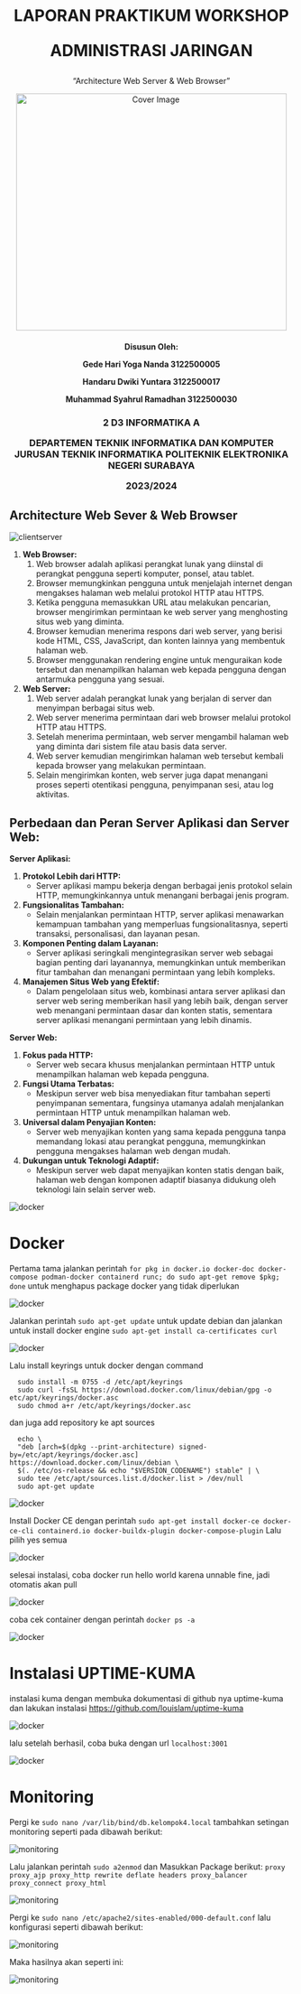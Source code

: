 ﻿<h1 align="center">
LAPORAN PRAKTIKUM WORKSHOP

**ADMINISTRASI JARINGAN**

</h1>
<p align="center">
“Architecture Web Server & Web Browser”
</p>

<p align="center">
    <img src="img/covernobg.png" alt="Cover Image" width="480" height="420">
</p>

<h4 align="center">

Disusun Oleh:

**Gede Hari Yoga Nanda  					3122500005**

**Handaru Dwiki Yuntara     				3122500017**

**Muhammad Syahrul Ramadhan				3122500030**

</h4>

<h3 align="center">

2 D3 INFORMATIKA A

DEPARTEMEN TEKNIK INFORMATIKA DAN KOMPUTER JURUSAN TEKNIK INFORMATIKA
POLITEKNIK ELEKTRONIKA NEGERI SURABAYA

2023/2024

</h3>


<h2>Architecture Web Sever & Web Browser</h2>

![clientserver](/img/Tugas6/client_server.png)

1. **Web Browser:**
   1. Web browser adalah aplikasi perangkat lunak yang diinstal di perangkat pengguna seperti komputer, ponsel, atau tablet.
   2. Browser memungkinkan pengguna untuk menjelajah internet dengan mengakses halaman web melalui protokol HTTP atau HTTPS.
   3. Ketika pengguna memasukkan URL atau melakukan pencarian, browser mengirimkan permintaan ke web server yang menghosting situs web yang diminta.
   4. Browser kemudian menerima respons dari web server, yang berisi kode HTML, CSS, JavaScript, dan konten lainnya yang membentuk halaman web.
   5. Browser menggunakan rendering engine untuk menguraikan kode tersebut dan menampilkan halaman web kepada pengguna dengan antarmuka pengguna yang sesuai.
2. **Web Server:**
   1. Web server adalah perangkat lunak yang berjalan di server dan menyimpan berbagai situs web.
   2. Web server menerima permintaan dari web browser melalui protokol HTTP atau HTTPS.
   3. Setelah menerima permintaan, web server mengambil halaman web yang diminta dari sistem file atau basis data server.
   4. Web server kemudian mengirimkan halaman web tersebut kembali kepada browser yang melakukan permintaan.
   5. Selain mengirimkan konten, web server juga dapat menangani proses seperti otentikasi pengguna, penyimpanan sesi, atau log aktivitas.

<h2>Perbedaan dan Peran Server Aplikasi dan Server Web:</h2>

**Server Aplikasi:**
1. **Protokol Lebih dari HTTP:** 
   - Server aplikasi mampu bekerja dengan berbagai jenis protokol selain HTTP, memungkinkannya untuk menangani berbagai jenis program.
2. **Fungsionalitas Tambahan:** 
   - Selain menjalankan permintaan HTTP, server aplikasi menawarkan kemampuan tambahan yang memperluas fungsionalitasnya, seperti transaksi, personalisasi, dan layanan pesan.
3. **Komponen Penting dalam Layanan:** 
   - Server aplikasi seringkali mengintegrasikan server web sebagai bagian penting dari layanannya, memungkinkan untuk memberikan fitur tambahan dan menangani permintaan yang lebih kompleks.
4. **Manajemen Situs Web yang Efektif:** 
   - Dalam pengelolaan situs web, kombinasi antara server aplikasi dan server web sering memberikan hasil yang lebih baik, dengan server web menangani permintaan dasar dan konten statis, sementara server aplikasi menangani permintaan yang lebih dinamis.

**Server Web:**
1. **Fokus pada HTTP:** 
   - Server web secara khusus menjalankan permintaan HTTP untuk menampilkan halaman web kepada pengguna.
2. **Fungsi Utama Terbatas:** 
   - Meskipun server web bisa menyediakan fitur tambahan seperti penyimpanan sementara, fungsinya utamanya adalah menjalankan permintaan HTTP untuk menampilkan halaman web.
3. **Universal dalam Penyajian Konten:** 
   - Server web menyajikan konten yang sama kepada pengguna tanpa memandang lokasi atau perangkat pengguna, memungkinkan pengguna mengakses halaman web dengan mudah.
4. **Dukungan untuk Teknologi Adaptif:** 
   - Meskipun server web dapat menyajikan konten statis dengan baik, halaman web dengan komponen adaptif biasanya didukung oleh teknologi lain selain server web.
  
![docker](/img/Tugas6/docker.jpg)

# Docker

Pertama tama jalankan perintah `for pkg in docker.io docker-doc docker-compose podman-docker containerd runc; do sudo apt-get remove $pkg; done` untuk menghapus package docker yang tidak diperlukan

![docker](/img/Tugas6/docker1.png)

Jalankan perintah `sudo apt-get update` untuk update debian dan jalankan untuk install docker engine `sudo apt-get install ca-certificates curl`

![docker](/img/Tugas6/docker2.png)

Lalu install keyrings untuk docker dengan command

      sudo install -m 0755 -d /etc/apt/keyrings
      sudo curl -fsSL https://download.docker.com/linux/debian/gpg -o etc/apt/keyrings/docker.asc
      sudo chmod a+r /etc/apt/keyrings/docker.asc

dan juga add repository ke apt sources 

      echo \
      "deb [arch=$(dpkg --print-architecture) signed-by=/etc/apt/keyrings/docker.asc] https://download.docker.com/linux/debian \
      $(. /etc/os-release && echo "$VERSION_CODENAME") stable" | \
      sudo tee /etc/apt/sources.list.d/docker.list > /dev/null
      sudo apt-get update

![docker](/img/Tugas6/docker3.png)

Install Docker CE dengan perintah `sudo apt-get install docker-ce docker-ce-cli containerd.io docker-buildx-plugin docker-compose-plugin` Lalu pilih yes semua

![docker](/img/Tugas6/docker4.png)

selesai instalasi, coba docker run hello world karena unnable fine, jadi otomatis akan pull

![docker](/img/Tugas6/docker5.png)

coba cek container dengan perintah `docker ps -a`

![docker](/img/Tugas6/docker6.png)

# Instalasi UPTIME-KUMA

instalasi kuma dengan membuka dokumentasi di github nya uptime-kuma dan lakukan instalasi https://github.com/louislam/uptime-kuma

![docker](/img/Tugas6/docker7.png)

lalu setelah berhasil, coba buka dengan url `localhost:3001 `

![docker](/img/Tugas6/docker8.png)

# Monitoring 

Pergi ke `sudo nano /var/lib/bind/db.kelompok4.local` tambahkan setingan monitoring seperti pada dibawah berikut:

![monitoring](/img/Tugas6/monitoring1.png)

Lalu jalankan perintah `sudo a2enmod` dan Masukkan Package berikut:
`proxy proxy_ajp proxy_http rewrite deflate headers proxy_balancer proxy_connect proxy_html`

![monitoring](/img/Tugas6/monitoring2.png)

Pergi ke `sudo nano /etc/apache2/sites-enabled/000-default.conf` lalu konfigurasi seperti dibawah berikut:

![monitoring](/img/Tugas6/monitoring3.png)

Maka hasilnya akan seperti ini:

![monitoring](/img/Tugas6/monitoring4.png)